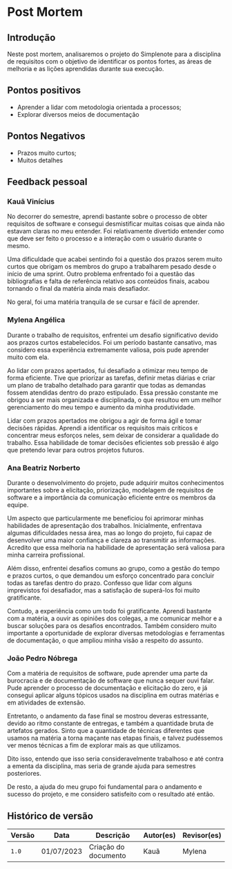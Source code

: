 # Post Mortem
## Introdução
Neste post mortem, analisaremos o projeto do Simplenote para a disciplina de requisitos com o objetivo de identificar os pontos fortes, as áreas de melhoria e as lições aprendidas durante sua execução.

## Pontos positivos
- Aprender a lidar com metodologia orientada a processos;
- Explorar diversos meios de documentação
## Pontos Negativos
- Prazos muito curtos;
- Muitos detalhes
## Feedback pessoal

### Kauã Vinícius
No decorrer do semestre, aprendi bastante sobre o processo de obter requisitos de software e consegui desmistificar muitas coisas que ainda não estavam claras no meu entender. Foi relativamente divertido entender como que deve ser feito o processo e a interação com o usuário durante o mesmo.

Uma dificuldade que acabei sentindo foi a questão dos prazos serem muito curtos que obrigam os membros do grupo a trabalharem pesado desde o início de uma sprint. Outro problema enfrentado foi a questão das bibliografias e falta de referência relativo aos conteúdos finais, acabou tornando o final da matéria ainda mais desafiador.

No geral, foi uma matéria tranquila de se cursar e fácil de aprender.

### Mylena Angélica
Durante o trabalho de requisitos, enfrentei um desafio significativo devido aos prazos curtos estabelecidos. Foi um período bastante cansativo, mas considero essa experiência extremamente valiosa, pois pude aprender muito com ela.

Ao lidar com prazos apertados, fui desafiado a otimizar meu tempo de forma eficiente. Tive que priorizar as tarefas, definir metas diárias e criar um plano de trabalho detalhado para garantir que todas as demandas fossem atendidas dentro do prazo estipulado. Essa pressão constante me obrigou a ser mais organizada e disciplinada, o que resultou em um melhor gerenciamento do meu tempo e aumento da minha produtividade.

Lidar com prazos apertados me obrigou a agir de forma ágil e tomar decisões rápidas. Aprendi a identificar os requisitos mais críticos e concentrar meus esforços neles, sem deixar de considerar a qualidade do trabalho. Essa habilidade de tomar decisões eficientes sob pressão é algo que pretendo levar para outros projetos futuros.

### Ana Beatriz Norberto
Durante o desenvolvimento do projeto, pude adquirir muitos conhecimentos importantes sobre a elicitação, priorização, modelagem de requisitos de software e a importância da comunicação eficiente entre os membros da equipe.

Um aspecto que particularmente me beneficiou foi aprimorar minhas habilidades de apresentação dos trabalhos. Inicialmente, enfrentava algumas dificuldades nessa área, mas ao longo do projeto, fui capaz de desenvolver uma maior confiança e clareza ao transmitir as informações. Acredito que essa melhoria na habilidade de apresentação será valiosa para minha carreira profissional.

Além disso, enfrentei desafios comuns ao grupo, como a gestão do tempo e prazos curtos, o que demandou um esforço concentrado para concluir todas as tarefas dentro do prazo.
Confesso que lidar com alguns imprevistos foi desafiador, mas a satisfação de superá-los foi muito gratificante.

Contudo, a experiência como um todo foi gratificante. Aprendi bastante com a matéria, a ouvir as opiniões dos colegas, a me comunicar melhor e a buscar soluções para os desafios encontrados. Também considero muito importante a oportunidade de explorar diversas metodologias e ferramentas de documentação, o que ampliou minha visão a respeito do assunto.

### João Pedro Nóbrega

Com a matéria de requisitos de software, pude aprender uma parte da burocracia e de documentação de software que nunca sequer ouvi falar. Pude aprender o processo de documentação e elicitação do zero, e já consegui aplicar alguns tópicos usados na disciplina em outras matérias e em atividades de extensão.

Entretanto, o andamento da fase final se mostrou deveras estressante, devido ao ritmo constante de entregas, e também a quantidade bruta de artefatos gerados. Sinto que a quantidade de técnicas diferentes que usamos na matéria a torna maçante nas etapas finais, e talvez pudéssemos ver menos técnicas a fim de explorar mais as que utilizamos.

Dito isso, entendo que isso seria consideravelmente trabalhoso e até contra a ementa da disciplina, mas seria de grande ajuda para semestres posteriores. 

De resto, a ajuda do meu grupo foi fundamental para o andamento e sucesso do projeto, e me considero satisfeito com o resultado até então.

## Histórico de versão

| Versão | Data       | Descrição                         | Autor(es)  | Revisor(es) |
| ------ | ---------- | --------------------------------- | ---------- | ----------- |
| `1.0`  | 01/07/2023 | Criação do documento              | Kauã       |     Mylena  |
